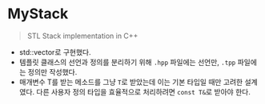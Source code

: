 # MyStack
> STL Stack implementation in C++
- std::vector로 구현했다.
- 템플릿 클래스의 선언과 정의를 분리하기 위해 `.hpp` 파일에는 선언만, `.tpp` 파일에는 정의만 작성했다.
- 매개변수 T를 받는 메소드를 그냥 `T`로 받았는데 이는 기본 타입일 때만 고려한 설계였다. 다른 사용자 정의 타입을 효율적으로 처리하려면 `const T&`로 받아야 한다.
